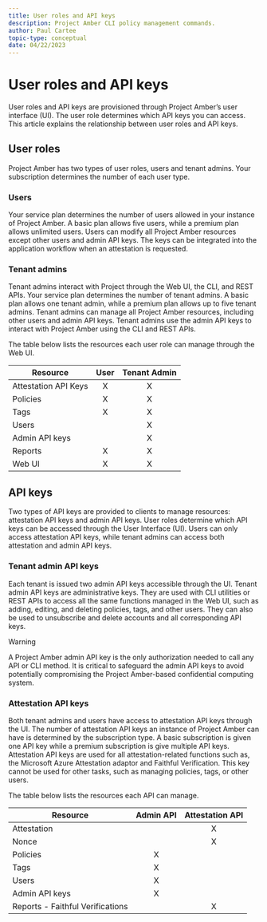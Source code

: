 ```yaml
---
title: User roles and API keys
description: Project Amber CLI policy management commands.
author: Paul Cartee
topic-type: conceptual
date: 04/22/2023
---
```


# User roles and API keys

User roles and API keys are provisioned through Project Amber’s user interface (UI). The user role determines which API keys you can access. This article explains the relationship between user roles and API keys.

## User roles

Project Amber has two types of user roles, users and tenant admins. Your subscription determines the number of each user type.

### Users

Your service plan determines the number of users allowed in your instance of Project Amber. A basic plan allows five users, while a premium plan allows unlimited users.  Users can modify all Project Amber resources except other users and admin API keys. The keys can be integrated into the application workflow when an attestation is requested.

### Tenant admins

Tenant admins interact with Project through the Web UI, the CLI, and REST APIs. Your service plan determines the number of tenant admins. A basic plan allows one tenant admin, while a premium plan allows up to five tenant admins. Tenant admins can manage all Project Amber resources, including other users and admin API keys. Tenant admins use the admin API keys to interact with Project Amber using the CLI and REST APIs.


The table below lists the resources each user role can manage through the Web UI.

|Resource             |User|Tenant Admin|
|---------------------|:--:|:----------:|
|Attestation API Keys |  X |     X      |
|Policies             |  X |     X      |
|Tags                 |  X |     X      |
|Users                |    |     X      |
|Admin API keys       |    |     X      |
|Reports              |  X |     X      |
|Web UI               |  X |     X      |


## API keys

Two types of API keys are provided to clients to manage resources: attestation API keys and admin API keys. User roles determine which API keys can be accessed through the User Interface (UI). Users can only access attestation API keys, while tenant admins can access both attestation and admin API keys.

### Tenant admin API keys

Each tenant is issued two admin API keys accessible through the UI. Tenant admin API keys are administrative keys. They are used with CLI utilities or REST APIs to access all the same functions managed in the Web UI, such as adding, editing, and deleting policies, tags, and other users. They can also be used to unsubscribe and delete accounts and all corresponding API keys.

> [!WARNING]
> A Project Amber admin API key is the only authorization needed to call any API or CLI method. It is critical to safeguard the admin API keys to avoid potentially compromising the Project Amber-based confidential computing system.

### Attestation API keys

Both tenant admins and users have access to attestation API keys through the UI. The number of attestation API keys an instance of Project Amber can have is determined by the subscription type. A basic subscription is given one API key while a premium subscription is give multiple API keys. Attestation API keys are used for all attestation-related functions such as, the Microsoft Azure Attestation adaptor and Faithful Verification. This key cannot be used for other tasks, such as managing policies, tags, or other users.

The table below lists the resources each API can manage.

|Resource                         |Admin API|Attestation API|
|---------------------------------|:-------:|:-------------:|
|Attestation                      |         |       X       |
|Nonce                            |         |       X       |
|Policies                         |    X    |               |
|Tags                             |    X    |               |
|Users                            |    X    |               |
|Admin API keys                   |    X    |               |
|Reports - Faithful Verifications |         |       X       |